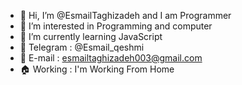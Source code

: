 - 👋 Hi, I’m @EsmailTaghizadeh and I am Programmer
- 👀 I’m interested in Programming and computer
- 🌱 I’m currently learning JavaScript
- 📱 Telegram : @Esmail_qeshmi
- 📩 E-mail : esmailtaghizadeh003@gmail.com
- 🏠 Working : I'm Working From Home
  

<!---
EsmailTaghizadehResume/EsmailTaghizadehResume is a ✨ special ✨ repository because its `README.md` (this file) appears on your GitHub profile.
You can click the Preview link to take a look at your changes.
--->

